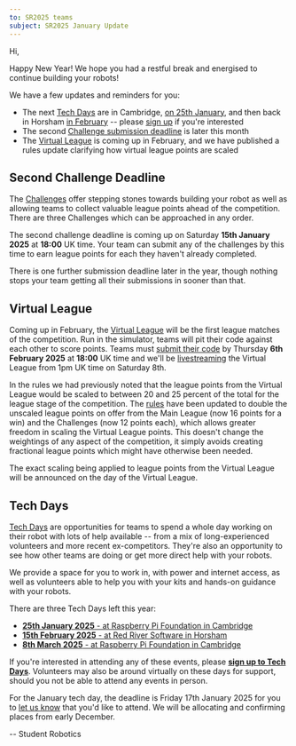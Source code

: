 ```yaml
---
to: SR2025 teams
subject: SR2025 January Update
---
```


Hi,

Happy New Year! We hope you had a restful break and energised to continue building your robots!

We have a few updates and reminders for you:

* The next [Tech Days][tech-days] are in Cambridge, [on 25th January][cambridge-tech-day-january], and then back in Horsham [in February][horsham-tech-day-february] -- please [sign up][tech-day-signup] if you're interested
* The second [Challenge submission deadline][challenge-deadline] is later this month
* The [Virtual League][virtual-league] is coming up in February, and we have published a rules update clarifying how virtual league points are scaled

## Second Challenge Deadline

The [Challenges][challenges] offer stepping stones towards building your robot as well as allowing teams to collect valuable league points ahead of the competition. There are three Challenges which can be approached in any order.

The second challenge deadline is coming up on Saturday **15th January 2025** at **18:00** UK time. Your team can submit any of the challenges by this time to earn league points for each they haven't already completed.

There is one further submission deadline later in the year, though nothing stops your team getting all their submissions in sooner than that.

## Virtual League

Coming up in February, the [Virtual League][virtual-league] will be the first league matches of the competition. Run in the simulator, teams will pit their code against each other to score points. Teams must [submit their code][code-submitter-docs] by Thursday **6th February 2025** at **18:00** UK time and we'll be [livestreaming][virtual-league-livestream] the Virtual League from 1pm UK time on Saturday 8th.

In the rules we had previously noted that the league points from the Virtual League would be scaled to between 20 and 25 percent of the total for the league stage of the competition. The [rules][rulebook] have been updated to double the unscaled league points on offer from the Main League (now 16 points for a win) and the Challenges (now 12 points each), which allows greater freedom in scaling the Virtual League points. This doesn't change the weightings of any aspect of the competition, it simply avoids creating fractional league points which might have otherwise been needed.

The exact scaling being applied to league points from the Virtual League will be announced on the day of the Virtual League.

## Tech Days

[Tech Days][tech-days] are opportunities for teams to spend a whole day working on their robot with lots of help available -- from a mix of long-experienced volunteers and more recent ex-competitors. They're also an opportunity to see how other teams are doing or get more direct help with your robots.

We provide a space for you to work in, with power and internet access, as well as volunteers able to help you with your kits and hands-on guidance with your robots.

There are three Tech Days left this year:

* [**25th January 2025** - at Raspberry Pi Foundation in Cambridge][cambridge-tech-day-january]
* [**15th February 2025** - at Red River Software in Horsham][horsham-tech-day-february]
* [**8th March 2025** - at Raspberry Pi Foundation in Cambridge][cambridge-tech-day-march]

If you're interested in attending any of these events, please **[sign up to Tech Days][tech-day-signup]**.
Volunteers may also be around virtually on these days for support, should you not be able to attend any events in person.

For the January tech day, the deadline is Friday 17th January 2025 for you to [let us know][tech-day-signup] that you'd like to attend. We will be allocating and confirming places from early December.

-- Student Robotics


[challenge-deadline]: https://studentrobotics.org/events/sr2025/second-challenge-submission-deadline/
[cambridge-tech-day-january]: https://studentrobotics.org/events/sr2025/cambridge-tech-day-january
[horsham-tech-day-february]: https://studentrobotics.org/events/sr2025/horsham-tech-day-february
[cambridge-tech-day-march]: https://studentrobotics.org/events/sr2025/cambridge-tech-day-march
[challenges]: https://studentrobotics.org/docs/resources/2025/challenges.html
[virtual-league]: https://studentrobotics.org/events/sr2025/virtual-competition
[virtual-league-livestream]: https://www.youtube.com/live/p0KxrRNTGBs
[code-submitter-docs]: https://studentrobotics.org/docs/tutorials/code_submitter
[rulebook]: https://studentrobotics.org/docs/resources/2025/rulebook.html
[tech-days]: https://studentrobotics.org/docs/robots_101/tech_days
[tech-day-signup]: https://forms.gle/SpZnqpUAaRbxwy2C9
